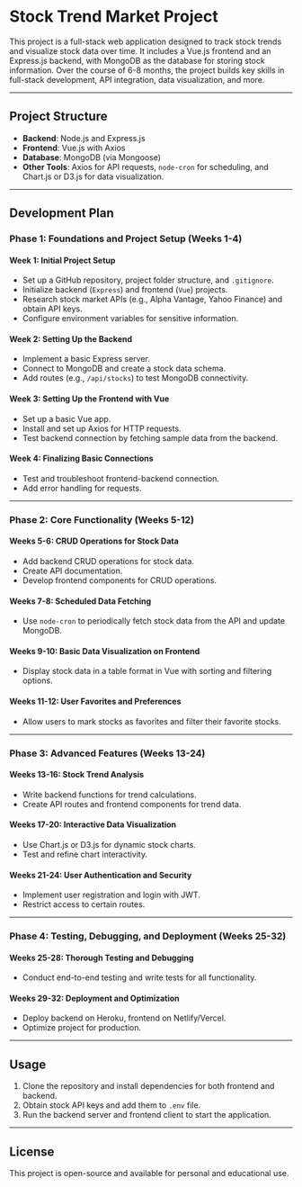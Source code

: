 
# Stock Trend Market Project

This project is a full-stack web application designed to track stock trends and visualize stock data over time. It includes a Vue.js frontend and an Express.js backend, with MongoDB as the database for storing stock information. Over the course of 6-8 months, the project builds key skills in full-stack development, API integration, data visualization, and more.

---

## Project Structure
- **Backend**: Node.js and Express.js
- **Frontend**: Vue.js with Axios
- **Database**: MongoDB (via Mongoose)
- **Other Tools**: Axios for API requests, `node-cron` for scheduling, and Chart.js or D3.js for data visualization.

---

## Development Plan

### Phase 1: Foundations and Project Setup (Weeks 1-4)

#### Week 1: Initial Project Setup
- Set up a GitHub repository, project folder structure, and `.gitignore`.
- Initialize backend (`Express`) and frontend (`Vue`) projects.
- Research stock market APIs (e.g., Alpha Vantage, Yahoo Finance) and obtain API keys.
- Configure environment variables for sensitive information.

#### Week 2: Setting Up the Backend
- Implement a basic Express server.
- Connect to MongoDB and create a stock data schema.
- Add routes (e.g., `/api/stocks`) to test MongoDB connectivity.

#### Week 3: Setting Up the Frontend with Vue
- Set up a basic Vue app.
- Install and set up Axios for HTTP requests.
- Test backend connection by fetching sample data from the backend.

#### Week 4: Finalizing Basic Connections
- Test and troubleshoot frontend-backend connection.
- Add error handling for requests.

---

### Phase 2: Core Functionality (Weeks 5-12)

#### Weeks 5-6: CRUD Operations for Stock Data
- Add backend CRUD operations for stock data.
- Create API documentation.
- Develop frontend components for CRUD operations.

#### Weeks 7-8: Scheduled Data Fetching
- Use `node-cron` to periodically fetch stock data from the API and update MongoDB.

#### Weeks 9-10: Basic Data Visualization on Frontend
- Display stock data in a table format in Vue with sorting and filtering options.

#### Weeks 11-12: User Favorites and Preferences
- Allow users to mark stocks as favorites and filter their favorite stocks.

---

### Phase 3: Advanced Features (Weeks 13-24)

#### Weeks 13-16: Stock Trend Analysis
- Write backend functions for trend calculations.
- Create API routes and frontend components for trend data.

#### Weeks 17-20: Interactive Data Visualization
- Use Chart.js or D3.js for dynamic stock charts.
- Test and refine chart interactivity.

#### Weeks 21-24: User Authentication and Security
- Implement user registration and login with JWT.
- Restrict access to certain routes.

---

### Phase 4: Testing, Debugging, and Deployment (Weeks 25-32)

#### Weeks 25-28: Thorough Testing and Debugging
- Conduct end-to-end testing and write tests for all functionality.

#### Weeks 29-32: Deployment and Optimization
- Deploy backend on Heroku, frontend on Netlify/Vercel.
- Optimize project for production.

---

## Usage
1. Clone the repository and install dependencies for both frontend and backend.
2. Obtain stock API keys and add them to `.env` file.
3. Run the backend server and frontend client to start the application.

---

## License
This project is open-source and available for personal and educational use.

